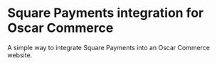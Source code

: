 # Square Payments integration for Oscar Commerce

A simple way to integrate Square Payments into an Oscar Commerce website.
